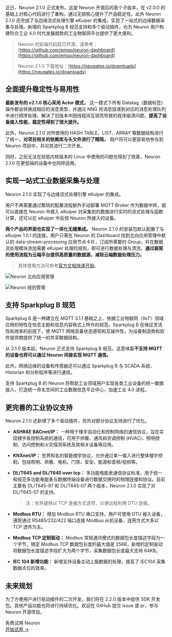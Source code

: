 近日，Neuron 2.1.0 正式发布。这是 Neuron 开源后的首个子版本，在 v2.0.0 的基础上对核心代码进行了重构，通过无锁核心提升了产品稳定性。此外 Neuron 2.1.0 还完成了与边缘流式处理引擎 eKuiper 的集成，实现了一站式的边缘数据采集与处理。新增的 Sparkplug B 规范支持和多个驱动插件，也为 Neuron 用户构建符合工业 4.0 时代发展趋势的工业物联网平台提供了更大便利。



> Neuron 的前端代码现已开源，请参考： [https://github.com/emqx/neuron-dashboard](https://github.com/emqx/neuron-dashboard)
>
> Neuron 2.1.0 下载地址：[https://neugates.io/downloads](https://neugates.io/downloads) 



## 全面提升稳定性与易用性

**最新发布的 v2.1.0 核心采用 Actor 模式，** 这一模式下所有 Datatag（数据标签）操作都会转换成相应的消息类型，并通过 NNG 将消息投递到对应的消息处理队列中进行顺序处理，解决了旧版本中因线程间互锁而导致的程序崩溃问题，**提高了设备接入性能，稳定性得到了很大提升。**

此外，Neuron 2.1.0 对所使用的 HASH TABLE、LIST、ARRAY 等数据结构进行了统一，**对项目相关的依赖库与头文件进行了精简，** 用户将可以更容易地参与到 Neuron 项目中，并对其进行二次开发。

同时，之前无法在较低内核版本的 Linux 中使用的问题也得到了改善，Neuron 2.1.0 在更低端的设备中也同样适用。

## 实现一站式工业数据采集与处理

Neuron 2.1.0 实现了与边缘流式处理引擎 eKuiper 的集成。

用户不再需要通过繁琐的配置流程额外手动部署 MQTT Broker 作为数据中转，就可以直接在 Neuron 中接入 eKuiper 对采集到的数据进行实时的流式处理与函数计算，还可以在 eKuiper 中反控 Neuron 所接入的设备。

**两个产品的界面也实现了一体化无缝集成。** Neuron 2.1.0 的安装包默认配置了与 eKuiper 1.5.1 的连接，用户只需在 Neuron 的 Dashboard 找到北向应用管理中默认的 data-stream-processing 应用节点卡片，订阅所需要的 Group，并在数据流处理模块添加需要 eKuiper 处理的规则，即可进行数据处理与清洗。**通过极简的使用流程为云端平台提供高质量的数据源，减轻云端数据处理压力。**

> 具体使用方法可参考[官方文档快速开始](https://neugates.io/docs/zh/latest/getting-started/quick_start.html#run-for-the-first-time)。

![Neuron 北向应用管理](https://assets.emqx.com/images/320870fb329cf08bc433d484af4c5eda.png)

![Neuron 规则管理](https://assets.emqx.com/images/0c9ba2d9d7bef0ce0ae82a2135bee10b.png)


## 支持 Sparkplug B 规范

Sparkplug B 是一种建立在 MQTT 3.1.1 基础之上、依据工业物联网（IIoT）领域应用的特性在信息主题和信息内容格式上所作的规范。Sparkplug B 在保证灵活性和效率的前提下，使 MQTT 网络具备状态感知和互操作性，为设备制造商和软件提供商提供了统一的共享数据结构。

从 2.1.0 版本起，Neuron 正式支持 Sparkplug B 规范，这意味着**不支持 MQTT 的设备也将可以通过 Neuron 间接实现 MQTT 通信。**

此外，网络边缘的设备和传感器还可以通过 Sparkplug B 与 SCADA 系统、Historian 和分析程序等进行通信。

支持 Sparkplug B 的 Neuron 将帮助工业领域用户实现各类工业设备的统一数据接入，打造统一命名空间的工业数据信息平台中心，加速工业 4.0 进程。



## 更完善的工业协议支持

Neuron 2.1.0 还新增了多个驱动插件，另外对部分协议支持进行了优化。

- **ASHRAE BACnet/IP：** 一种用于楼宇自动化和控制网络的通信协议，旨在实现楼宇各控制系统的通信，可用于供暖、通风和空调控制 (HVAC)、照明控制、访问控制和火灾探测系统及其相关设备等应用。

- **KNXnet/IP：** 世界知名的智能楼宇协议，允许通过单一输入进行整体楼宇控制，包括照明、供暖、电机、门禁、安全、能源和音频/视频等。

- **DL/T645 and DL/T645 over tcp：** 多功能电能表通信协议标准，用于统一和规范多功能电能表与数据终端设备进行数据交换时的物理连接和协议。目前主要有 DL/T645-97 和 DL/T645-07 两个版本，Neuron 2.1.0 实现了对 DL/T645-07 的支持。

   >注：另外提供以 TCP 连接方式选项，以便远程利用 DTU 连接。

- **Modbus RTU：** 增加 Modbus RTU 串口支持，用户可使用 DTU 接入设备，通常通过 RS485/232/422 端口连接 Modbus 从机设备，连网方式大多以 TCP 透传为主。

- **Modbus TCP 定制驱动：** Modbus 常规通讯模式的数据包长度描述字段为一个字节，限定 Modbus TCP 数据包长度的最大值是 256B，新增的定制驱动将数据包长度描述字段扩大为两个字节，采集数据包长度最大支持 64KB。

- **IEC 104 新增功能：** 新增支持设备主动上报数据的处理，提高了 IEC104 采集数据点位的效率。

## 未来规划

为了方便用户进行驱动插件的二次开发，我们将在 2.2.0 版本中提供 SDK 开发包。其他产品功能也将进行持续优化。欢迎在 GitHub 提交 issue 或 pr，参与 Neuron 开源项目。

<section class="promotion">
    <div>
        免费试用 Neuron
    </div>
    <a href="https://www.emqx.com/zh/try?product=neuron" class="button is-gradient px-5">开始试用 →</a>
</section>
